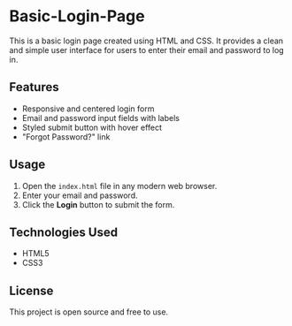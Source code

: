 # Basic-Login-Page
This is a basic login page created using HTML and CSS. It provides a clean and simple user interface for users to enter their email and password to log in.

## Features
- Responsive and centered login form
- Email and password input fields with labels
- Styled submit button with hover effect
- "Forgot Password?" link
## Usage
1. Open the `index.html` file in any modern web browser.
2. Enter your email and password.
3. Click the **Login** button to submit the form.
## Technologies Used
- HTML5
- CSS3
## License
This project is open source and free to use.

